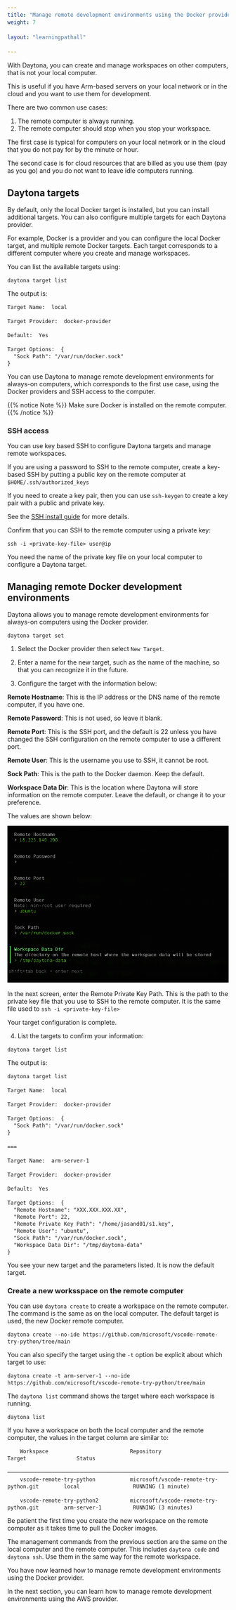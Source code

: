 ```yaml
---
title: "Manage remote development environments using the Docker provider"
weight: 7

layout: "learningpathall"

---
```


With Daytona, you can create and manage workspaces on other computers, that is not your local computer. 

This is useful if you have Arm-based servers on your local network or in the cloud and you want to use them for development.

There are two common use cases:
1. The remote computer is always running. 
2. The remote computer should stop when you stop your workspace.

The first case is typical for computers on your local network or in the cloud that you do not pay for by the minute or hour. 

The second case is for cloud resources that are billed as you use them (pay as you go) and you do not want to leave idle computers running.

## Daytona targets

By default, only the local Docker target is installed, but you can install additional targets. You can also configure multiple targets for each Daytona provider.

For example, Docker is a provider and you can configure the local Docker target, and multiple remote Docker targets. Each target corresponds to a different computer where you create and manage workspaces.

You can list the available targets using:

```console
daytona target list
```

The output is:

```output
Target Name:  local

Target Provider:  docker-provider

Default:  Yes

Target Options:  {
  "Sock Path": "/var/run/docker.sock"
}
```

You can use Daytona to manage remote development environments for always-on computers, which corresponds to the first use case, using the Docker providers and SSH access to the computer. 

{{% notice Note %}}
Make sure Docker is installed on the remote computer. 
{{% /notice %}}

### SSH access

You can use key based SSH to configure Daytona targets and manage remote workspaces. 

If you are using a password to SSH to the remote computer, create a key-based SSH by putting a public key on the remote computer at `$HOME/.ssh/authorized_keys`

If you need to create a key pair, then you can use `ssh-keygen` to create a key pair with a public and private key. 

See the [SSH install guide](/install-guides/ssh/) for more details. 

Confirm that you can SSH to the remote computer using a private key:

```console
ssh -i <private-key-file> user@ip
```

You need the name of the private key file on your local computer to configure a Daytona target. 

## Managing remote Docker development environments

Daytona allows you to manage remote development environments for always-on computers using the Docker provider. 

```console
daytona target set
```

1. Select the Docker provider then select `New Target`. 

2. Enter a name for the new target, such as the name of the machine, so that you can recognize it in the future.

3. Configure the target with the information below:

**Remote Hostname**: This is the IP address or the DNS name of the remote computer, if you have one. 

**Remote Password**: This is not used, so leave it blank.

**Remote Port**: This is the SSH port, and the default is 22 unless you have changed the SSH configuration on the remote computer to use a different port. 

**Remote User**: This is the username you use to SSH, it cannot be root.

**Sock Path**: This is the path to the Docker daemon. Keep the default. 

**Workspace Data Dir**: This is the location where Daytona will store information on the remote computer. Leave the default, or change it to your preference. 

The values are shown below:

![Create remote workspace #center](_images/docker-remote.png)

In the next screen, enter the Remote Private Key Path. This is the path to the private key file that you use to SSH to the remote computer. It is the same file used to `ssh -i <private-key-file>`

Your target configuration is complete. 

4. List the targets to confirm your information:

```console
daytona target list 
```

The output is:

```output
daytona target list

Target Name:  local

Target Provider:  docker-provider

Target Options:  {
  "Sock Path": "/var/run/docker.sock"
}

===

Target Name:  arm-server-1

Target Provider:  docker-provider

Default:  Yes

Target Options:  {
  "Remote Hostname": "XXX.XXX.XXX.XX",
  "Remote Port": 22,
  "Remote Private Key Path": "/home/jasand01/s1.key",
  "Remote User": "ubuntu",
  "Sock Path": "/var/run/docker.sock",
  "Workspace Data Dir": "/tmp/daytona-data"
}
```

You see your new target and the parameters listed. It is now the default target. 

### Create a new worksspace on the remote computer 

You can use `daytona create` to create a workspace on the remote computer. The command is the same as on the local computer. The default target is used, the new Docker remote computer. 

```console
daytona create --no-ide https://github.com/microsoft/vscode-remote-try-python/tree/main
```

You can also specify the target using the `-t` option be explicit about which target to use: 

```console
daytona create -t arm-server-1 --no-ide https://github.com/microsoft/vscode-remote-try-python/tree/main
```

The `daytona list` command shows the target where each workspace is running.

```console
daytona list
```

If you have a workspace on both the local computer and the remote computer, the values in the target column are similar to:

```output
    Workspace                          Repository                                    Target                Status
    ─────────────────────────────────────────────────────────────────────────────────────────────────────────────────────────────────
    vscode-remote-try-python           microsoft/vscode-remote-try-python.git        local                 RUNNING (1 minute)

    vscode-remote-try-python2          microsoft/vscode-remote-try-python.git        arm-server-1          RUNNING (3 minutes)
```

Be patient the first time you create the new workspace on the remote computer as it takes time to pull the Docker images. 

The management commands from the previous section are the same on the local computer and the remote computer. This includes `daytona code` and `daytona ssh`. Use them in the same way for the remote workspace.

You have now learned how to manage remote development environments using the Docker provider. 

In the next section, you can learn how to manage remote development environments using the AWS provider.